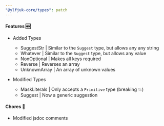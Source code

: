 ```yaml
---
"@ylfjuk-core/types": patch
---
```


#### Features 🆕

- Added Types
  - SuggestStr | Similar to the `Suggest` type, but allows any  any string
  - Whatever | Similar to the `Suggest` type, but allows any value
  - NonOptional | Makes all keys required
  - Reverse | Reverses an array
  - UnknownArray | An array of unknown values

- Modified Types
  - MaskLiterals | Only accepts a `Primitive` type (breaking 💥)
  - Suggest | Now a generic suggestion

#### Chores 🧹

- Modified jsdoc comments
